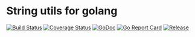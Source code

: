 # String utils for golang
[![Build Status](https://travis-ci.org/clevergo/strutil.svg?branch=master)](https://travis-ci.org/clevergo/strutil) [![Coverage Status](https://coveralls.io/repos/github/clevergo/strutil/badge.svg?branch=master)](https://coveralls.io/github/clevergo/strutil?branch=master)  [![GoDoc](https://img.shields.io/badge/godoc-reference-blue)](https://pkg.go.dev/github.com/clevergo/strutil) [![Go Report Card](https://goreportcard.com/badge/github.com/clevergo/strutil)](https://goreportcard.com/report/github.com/clevergo/strutil) [![Release](https://img.shields.io/github/release/clevergo/strutil.svg?style=flat-square)](https://github.com/clevergo/strutil/releases)
